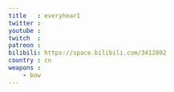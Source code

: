 ```yaml
---
title   : everyhear1
twitter :
youtube :
twitch  :
patreon :
bilibili: https://space.bilibili.com/3412802
country : cn
weapons :
    - bow
---
```

